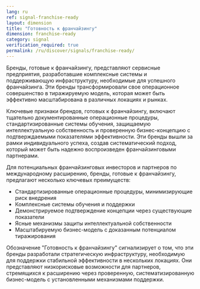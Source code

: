 ```yaml
---
lang: ru
ref: signal-franchise-ready
layout: dimension
title: "Готовность к франчайзингу"
dimension: franchise-ready
category: signal
verification_required: true
permalink: /ru/discover/signals/franchise-ready/
---
```


Бренды, готовые к франчайзингу, представляют сервисные предприятия, разработавшие комплексные системы и поддерживающую инфраструктуру, необходимые для успешного франчайзинга. Эти бренды трансформировали свое операционное совершенство в тиражируемую модель, которая может быть эффективно масштабирована в различных локациях и рынках.

Ключевые признаки брендов, готовых к франчайзингу, включают тщательно документированные операционные процедуры, стандартизированные системы обучения, защищаемую интеллектуальную собственность и проверенную бизнес-концепцию с подтверждаемыми показателями эффективности. Эти бренды вышли за рамки индивидуального успеха, создав систематический подход, который может быть надежно воспроизведен франчайзинговыми партнерами.

Для потенциальных франчайзинговых инвесторов и партнеров по международному расширению, бренды, готовые к франчайзингу, предлагают несколько ключевых преимуществ:
- Стандартизированные операционные процедуры, минимизирующие риск внедрения
- Комплексные системы обучения и поддержки
- Демонстрируемое подтверждение концепции через существующие показатели
- Ясные механизмы защиты интеллектуальной собственности
- Масштабируемую бизнес-модель с доказанным потенциалом тиражирования

Обозначение "Готовность к франчайзингу" сигнализирует о том, что эти бренды разработали стратегическую инфраструктуру, необходимую для поддержки стабильной эффективности в нескольких локациях. Они представляют низкорисковые возможности для партнеров, стремящихся к расширению через проверенную, систематизированную бизнес-модель с установленными механизмами поддержки.
